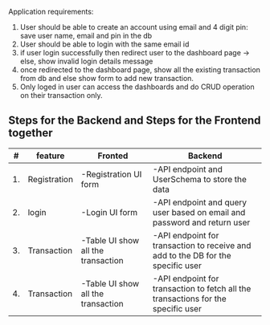 Application requirements:

1. User should be able to create an account using email and 4 digit pin: save user name, email and pin in the db
2. User should be able to login with the same email id
3. if user login successfully then redirect user to the dashboard page
   -> else, show invalid login details message
4. once redirected to the dashboard page, show all the existing transaction from db and else show form to add new transaction.
5. Only loged in user can access the dashboards and do CRUD operation on their transaction only.

## Steps for the Backend and Steps for the Frontend together

| #   | feature      | Fronted                            | Backend                                                                           |
| --- | ------------ | ---------------------------------- | --------------------------------------------------------------------------------- |
| 1.  | Registration | -Registration UI form              | -API endpoint and UserSchema to store the data                                    |
| 2.  | login        | -Login UI form                     | -API endpoint and query user based on email and password and return user          |
| 3.  | Transaction  | -Table UI show all the transaction | -API endpoint for transaction to receive and add to the DB for the specific user  |
| 4.  | Transaction  | -Table UI show all the transaction | -API endpoint for transaction to fetch all the transactions for the specific user |
